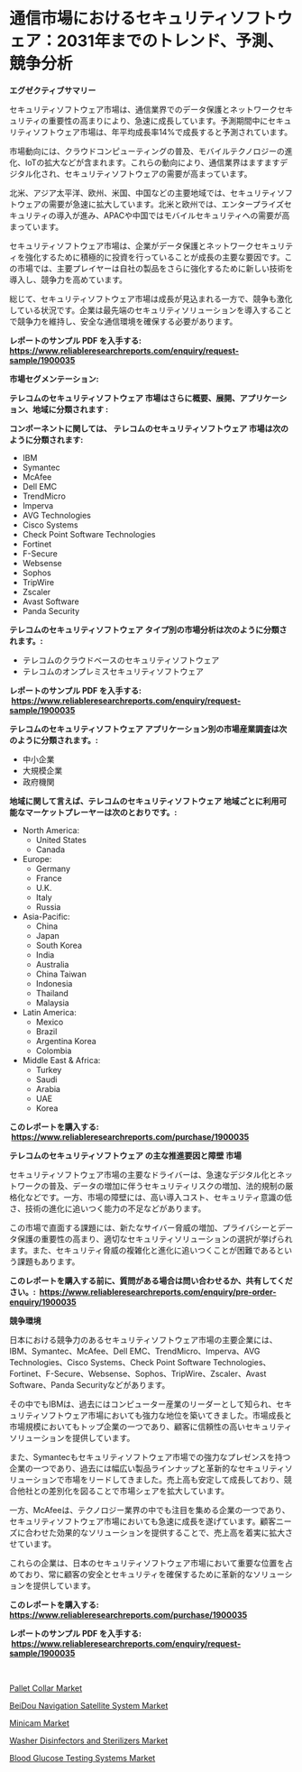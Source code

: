 <p><h1>通信市場におけるセキュリティソフトウェア：2031年までのトレンド、予測、競争分析</h1></p><p><strong>エグゼクティブサマリー</strong></p>
<p><p>セキュリティソフトウェア市場は、通信業界でのデータ保護とネットワークセキュリティの重要性の高まりにより、急速に成長しています。予測期間中にセキュリティソフトウェア市場は、年平均成長率14%で成長すると予測されています。</p><p>市場動向には、クラウドコンピューティングの普及、モバイルテクノロジーの進化、IoTの拡大などが含まれます。これらの動向により、通信業界はますますデジタル化され、セキュリティソフトウェアの需要が高まっています。</p><p>北米、アジア太平洋、欧州、米国、中国などの主要地域では、セキュリティソフトウェアの需要が急速に拡大しています。北米と欧州では、エンタープライズセキュリティの導入が進み、APACや中国ではモバイルセキュリティへの需要が高まっています。</p><p>セキュリティソフトウェア市場は、企業がデータ保護とネットワークセキュリティを強化するために積極的に投資を行っていることが成長の主要な要因です。この市場では、主要プレイヤーは自社の製品をさらに強化するために新しい技術を導入し、競争力を高めています。</p><p>総じて、セキュリティソフトウェア市場は成長が見込まれる一方で、競争も激化している状況です。企業は最先端のセキュリティソリューションを導入することで競争力を維持し、安全な通信環境を確保する必要があります。</p></p>
<p><strong>レポートのサンプル PDF を入手する: <a href="https://www.reliableresearchreports.com/enquiry/request-sample/1900035">https://www.reliableresearchreports.com/enquiry/request-sample/1900035</a></strong></p>
<p><strong>市場セグメンテーション:</strong></p>
<p><strong> テレコムのセキュリティソフトウェア 市場はさらに概要、展開、アプリケーション、地域に分類されます :</strong></p>
<p><strong>コンポーネントに関しては、 テレコムのセキュリティソフトウェア 市場は次のように分類されます: &nbsp;</strong></p>
<p><ul><li>IBM</li><li>Symantec</li><li>McAfee</li><li>Dell EMC</li><li>TrendMicro</li><li>Imperva</li><li>AVG Technologies</li><li>Cisco Systems</li><li>Check Point Software Technologies</li><li>Fortinet</li><li>F-Secure</li><li>Websense</li><li>Sophos</li><li>TripWire</li><li>Zscaler</li><li>Avast Software</li><li>Panda Security</li></ul></p>
<p><strong> テレコムのセキュリティソフトウェア タイプ別の市場分析は次のように分類されます。:</strong></p>
<p><ul><li>テレコムのクラウドベースのセキュリティソフトウェア</li><li>テレコムのオンプレミスセキュリティソフトウェア</li></ul></p>
<p><strong>レポートのサンプル PDF を入手する: &nbsp;<a href="https://www.reliableresearchreports.com/enquiry/request-sample/1900035">https://www.reliableresearchreports.com/enquiry/request-sample/1900035</a></strong></p>
<p><strong> テレコムのセキュリティソフトウェア アプリケーション別の市場産業調査は次のように分類されます。:</strong></p>
<p><ul><li>中小企業</li><li>大規模企業</li><li>政府機関</li></ul></p>
<p><strong>地域に関して言えば、テレコムのセキュリティソフトウェア 地域ごとに利用可能なマーケットプレーヤーは次のとおりです。:</strong></p>
<p><ul>
    <li>
        North America:
        <ul>
            <li>United States</li>
            <li>Canada</li>
        </ul>
    </li>
    <li>
        Europe:
        <ul>
            <li>Germany</li>
            <li>France</li>
            <li>U.K.</li>
            <li>Italy</li>
            <li>Russia</li>
        </ul>
    </li>
    <li>
        Asia-Pacific:
        <ul>
            <li>China</li>
            <li>Japan</li>
            <li>South Korea</li>
            <li>India</li>
            <li>Australia</li>
            <li>China Taiwan</li>
            <li>Indonesia</li>
            <li>Thailand</li>
            <li>Malaysia</li>
        </ul>
    </li>
    <li>
        Latin America:
        <ul>
            <li>Mexico</li>
            <li>Brazil</li>
            <li>Argentina Korea</li>
            <li>Colombia</li>
        </ul>
    </li>
    <li>
        Middle East & Africa:
        <ul>
            <li>Turkey</li>
            <li>Saudi</li>
            <li>Arabia</li>
            <li>UAE</li>
            <li>Korea</li>
        </ul>
    </li>
    </ul></p>
<p><strong>このレポートを購入する: &nbsp;<a href="https://www.reliableresearchreports.com/purchase/1900035">https://www.reliableresearchreports.com/purchase/1900035</a></strong></p>
<p><strong>テレコムのセキュリティソフトウェア の主な推進要因と障壁 市場</strong></p>
<p><p>セキュリティソフトウェア市場の主要なドライバーは、急速なデジタル化とネットワークの普及、データの増加に伴うセキュリティリスクの増加、法的規制の厳格化などです。一方、市場の障壁には、高い導入コスト、セキュリティ意識の低さ、技術の進化に追いつく能力の不足などがあります。</p><p>この市場で直面する課題には、新たなサイバー脅威の増加、プライバシーとデータ保護の重要性の高まり、適切なセキュリティソリューションの選択が挙げられます。また、セキュリティ脅威の複雑化と進化に追いつくことが困難であるという課題もあります。</p></p>
<p><strong>このレポートを購入する前に、質問がある場合は問い合わせるか、共有してください。:&nbsp; <a href="https://www.reliableresearchreports.com/enquiry/pre-order-enquiry/1900035">https://www.reliableresearchreports.com/enquiry/pre-order-enquiry/1900035</a></strong></p>
<p><strong>競争環境</strong></p>
<p><p>日本における競争力のあるセキュリティソフトウェア市場の主要企業には、IBM、Symantec、McAfee、Dell EMC、TrendMicro、Imperva、AVG Technologies、Cisco Systems、Check Point Software Technologies、Fortinet、F-Secure、Websense、Sophos、TripWire、Zscaler、Avast Software、Panda Securityなどがあります。</p><p>その中でもIBMは、過去にはコンピューター産業のリーダーとして知られ、セキュリティソフトウェア市場においても強力な地位を築いてきました。市場成長と市場規模においてもトップ企業の一つであり、顧客に信頼性の高いセキュリティソリューションを提供しています。</p><p>また、Symantecもセキュリティソフトウェア市場での強力なプレゼンスを持つ企業の一つであり、過去には幅広い製品ラインナップと革新的なセキュリティソリューションで市場をリードしてきました。売上高も安定して成長しており、競合他社との差別化を図ることで市場シェアを拡大しています。</p><p>一方、McAfeeは、テクノロジー業界の中でも注目を集める企業の一つであり、セキュリティソフトウェア市場においても急速に成長を遂げています。顧客ニーズに合わせた効果的なソリューションを提供することで、売上高を着実に拡大させています。</p><p>これらの企業は、日本のセキュリティソフトウェア市場において重要な位置を占めており、常に顧客の安全とセキュリティを確保するために革新的なソリューションを提供しています。</p></p>
<p><strong>このレポートを購入する: &nbsp; <a href="https://www.reliableresearchreports.com/purchase/1900035">https://www.reliableresearchreports.com/purchase/1900035</a></strong></p>
<p><strong>レポートのサンプル PDF を入手する: &nbsp;<a href="https://www.reliableresearchreports.com/enquiry/request-sample/1900035">https://www.reliableresearchreports.com/enquiry/request-sample/1900035</a></strong><strong></strong></p>
<p>&nbsp;</p>
<p><p><a href="https://issuu.com/reportprime-2/docs/pallet-collar-market-size-2030.pptx">Pallet Collar Market</a></p><p><a href="https://cautious-neon-760.notion.site/BeiDou-Navigation-Satellite-System-Market-Size-Market-Trends-and-Growth-Outlook-forecasted-for-per-397cfa7bcf614f729ecaa88edde61128">BeiDou Navigation Satellite System Market</a></p><p><a href="https://view.publitas.com/reportprime-1/minicam-market-size-growth-and-forecast-from-2024-2031/">Minicam Market</a></p><p><a href="https://github.com/gdfhhhj/Market-Research-Report-List-3/blob/main/washer-disinfectors-and-sterilizers-market.md">Washer Disinfectors and Sterilizers Market</a></p><p><a href="https://github.com/RichRobinson5/Market-Research-Report-List-4/blob/main/blood-glucose-testing-systems-market.md">Blood Glucose Testing Systems Market</a></p></p>